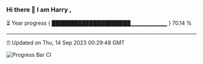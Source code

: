 ### Hi there 👋 I am Harry , 

⏳ Year progress { █████████████████████▁▁▁▁▁▁▁▁▁ } 70.14 %

---

⏰ Updated on Thu, 14 Sep 2023 00:29:48 GMT

![Progress Bar CI](https://github.com/duykhang68/duykhang68/workflows/Progress%20Bar%20CI/badge.svg)
